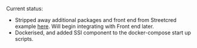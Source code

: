 Current status:
- Stripped away additional packages and front end from Streetcred example [here](https://github.com/streetcred-id/iiw-demo). Will begin integrating with Front end later. 
- Dockerised, and added SSI component to the docker-compose start up scripts. 